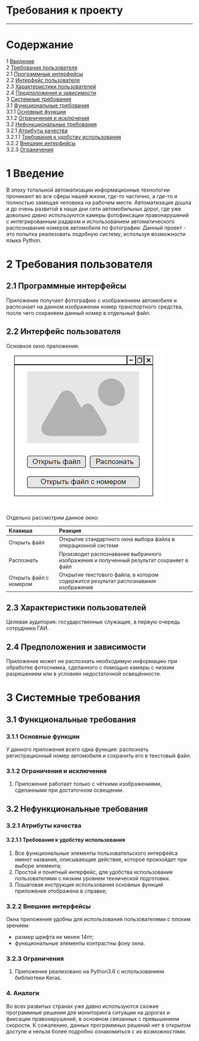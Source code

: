 # Требования к проекту
---

# Содержание
1 [Введение](#intro)  
2 [Требования пользователя](#user_requirements)  
2.1 [Программные интерфейсы](#software_interfaces)  
2.2 [Интерфейс пользователя](#user_interface)  
2.3 [Характеристики пользователей](#user_specifications)    
2.4 [Предположения и зависимости](#assumptions_and_dependencies)  
3 [Системные требования](#system_requirements)  
3.1 [Функциональные требования](#functional_requirements)  
3.1.1 [Основные функции](#main_functions)   
3.1.2 [Ограничения и исключения](#restrictions_and_exclusions)  
3.2 [Нефункциональные требования](#non-functional_requirements)  
3.2.1 [Атрибуты качества](#quality_attributes)  
3.2.1.1 [Требования к удобству использования](#requirements_for_ease_of_use)    
3.2.2 [Внешние интерфейсы](#external_interfaces)  
3.2.3 [Ограничения](#restrictions)  

<a name="intro"/>

# 1 Введение

<a name="appointment"/>
В эпоху тотальной автоматизации информационные технологии проникают во все сферы нашей жизни, где-то частично, а где-то и полностью замещая человека на рабочем месте. Автоматизация дошла  и до очень развитой в наши дни сети автомобильных дорог, где уже довольно давно используются камеры фотофиксации правонарушений с интегрированным радаром и использованием автоматического распознавания номеров автомобиля по фотографии. Данный проект - это попытка реализовать подобную систему, используя возможности языка Python. 

<a name="user_requirements"/>

# 2 Требования пользователя

<a name="software_interfaces"/>

## 2.1 Программные интерфейсы
Приложение получает фотографию с изображением автомобиля и распознает на данном изображении номер транспортного средства, после чего сохраняем данный номер в отдельный файл. 

<a name="user_interface"/>

## 2.2 Интерфейс пользователя
Основное окно приложения.  
![Основное окно приложения](../../Documents/Images/MainWindow.PNG) 

Отдельно рассмотрим данное окно:

|Клавиша|Реакция|
|:---|:---|
|Открыть файл|Открытие стандартного окна выбора файла в операционной системе|
|Распознать|Производит распознавание выбранного изображения и полученный результат сохраняет в файл|
|Открыть файл с номером|Открытие текстового файла, в котором содержится результат распознавания изображения|

<a name="user_specifications"/>

## 2.3 Характеристики пользователей

<a name="user_classes"/>

Целевая аудитория: государственные служащие, в первую очередь сотрудники ГАИ. 

<a name="assumptions_and_dependencies"/>

## 2.4 Предположения и зависимости
Приложение может не распознать необходимую информацию при обработке фотоснимка, сделанного с помощью камеры с низким разрешением или в условиях недостаточной освещённости.

<a name="system_requirements"/>

# 3 Системные требования

<a name="functional_requirements"/>

## 3.1 Функциональные требования

<a name="main_functions"/>

### 3.1.1 Основные функции

<a name="user_logon_to_the_application"/>

У данного приложения всего одна функция: распознать регистрационный номер автомобиля и сохранить его в текстовый файл.

<a name="restrictions_and_exclusions"/>

### 3.1.2 Ограничения и исключения
1. Приложение работает только с чёткими изображениями, сделанными при достаточном освещении.

<a name="non-functional_requirements"/>

## 3.2 Нефункциональные требования

<a name="quality_attributes"/>

### 3.2.1 Атрибуты качества

<a name="requirements_for_ease_of_use"/>

#### 3.2.1.1 Требования к удобству использования
1. Все функциональные элементы пользовательского интерфейса имеют названия, описывающие действие, которое произойдет при выборе элемента;
2. Простой и понятный интерфейс, для удобства использования пользователями с низким уровнем технической подготовки.
3. Пошаговая инструкция использования основных функций приложения отображена в справке;

<a name="external_interfaces"/>

### 3.2.2 Внешние интерфейсы
Окна приложения удобны для использования пользователями с плохим зрением:
  * размер шрифта не менее 14пт;
  * функциональные элементы контрастны фону окна.

<a name="restrictions"/>

### 3.2.3 Ограничения
1. Приложение реализовано на Python3.6 с использованием библиотеки Keras.

<a name="analogs"/>

### 4. Аналоги

Во всех развитых странах уже давно используются схожие программные решения для мониторинга ситуации на дорогах и фиксации правонарушений, в основном связанных с превышением скорости. К сожалению, данных программных решений нет в открытом доступе и нельзя более подробно ознакомиться с их возможностями.
